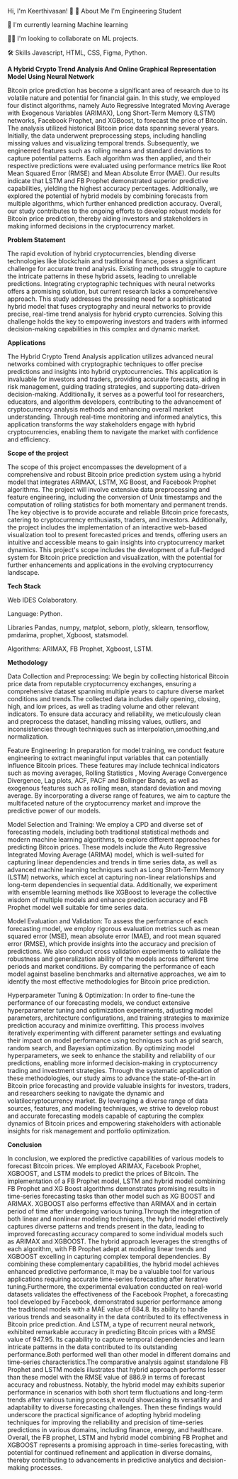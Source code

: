 Hi, I'm Keerthivasan! 👋
🚀 About Me
I'm Engineering Student 

🧠 I'm currently learning Machine learning

👯‍♀️ I'm looking to collaborate on ML projects.

🛠 Skills
Javascript, HTML, CSS, Figma, Python.

**A Hybrid Crypto Trend Analysis And Online Graphical Representation Model Using Neural Network**

Bitcoin price prediction has become a significant area of research due to its volatile nature and potential for financial gain. In this study, we employed four distinct algorithms, namely Auto Regressive Integrated Moving Average with Exogenous Variables (ARIMAX), Long Short-Term Memory (LSTM) networks, Facebook Prophet, and XGBoost, to forecast the price of Bitcoin. The analysis utilized historical Bitcoin price data spanning several years. Initially, the data underwent preprocessing steps, including handling missing values and visualizing temporal trends. Subsequently, we engineered features such as rolling means and standard deviations to capture potential patterns. Each algorithm was then applied, and their respective predictions were evaluated using performance metrics like Root Mean Squared Error (RMSE) and Mean Absolute Error (MAE). Our results indicate that LSTM and FB Prophet demonstrated superior predictive capabilities, yielding the highest accuracy percentages. Additionally, we explored the potential of hybrid models by combining forecasts from multiple algorithms, which further enhanced prediction accuracy. Overall, our study contributes to the ongoing efforts to develop robust models for Bitcoin price prediction, thereby aiding investors and stakeholders in making informed decisions in the cryptocurrency market.

**Problem Statement**

The rapid evolution of hybrid cryptocurrencies, blending diverse technologies like blockchain and traditional finance, poses a significant challenge for accurate trend analysis. Existing methods struggle to capture the intricate patterns in these hybrid assets, leading to unreliable predictions. Integrating cryptographic techniques with neural networks offers a promising solution, but current research lacks a comprehensive approach. This study addresses the pressing need for a sophisticated hybrid model that fuses cryptography and neural networks to provide precise, real-time trend analysis for hybrid crypto currencies. Solving this challenge holds the key to empowering investors and traders with informed decision-making capabilities in this complex and dynamic market.

**Applications**

The Hybrid Crypto Trend Analysis application utilizes advanced neural networks combined with cryptographic techniques to offer precise predictions and insights into hybrid cryptocurrencies. This application is invaluable for investors and traders, providing accurate forecasts, aiding in risk management, guiding trading strategies, and supporting data-driven decision-making. Additionally, it serves as a powerful tool for researchers, educators, and algorithm developers, contributing to the advancement of cryptocurrency analysis methods and enhancing overall market understanding. Through real-time monitoring and informed analytics, this application transforms the way stakeholders engage with hybrid cryptocurrencies, enabling them to navigate the market with confidence and efficiency.

**Scope of the project**

The scope of this project encompasses the development of a comprehensive and robust Bitcoin price prediction system using a hybrid model that integrates ARIMAX, LSTM, XG Boost, and Facebook Prophet algorithms. The project will involve extensive data preprocessing and feature engineering, including the conversion of Unix timestamps and the computation of rolling statistics for both momentary and permanent trends. The key objective is to provide accurate and reliable Bitcoin price forecasts, catering to cryptocurrency enthusiasts, traders, and investors. Additionally, the project includes the implementation of an interactive web-based visualization tool to present forecasted prices and trends, offering users an intuitive and accessible means to gain insights into cryptocurrency market dynamics. This project's scope includes the development of a full-fledged system for Bitcoin price prediction and visualization, with the potential for further enhancements and applications in the evolving cryptocurrency landscape.

**Tech Stack**

Web IDES Colaboratory.

Language: Python.

Libraries Pandas, numpy, matplot, seborn, plotly, sklearn, tensorflow, pmdarima, prophet, Xgboost, statsmodel.

Algorithms: ARIMAX, FB Prophet, Xgboost, LSTM.

**Methodology**
 
Data Collection and Preprocessing: We begin by collecting historical Bitcoin price data from reputable cryptocurrency exchanges, ensuring a comprehensive dataset spanning multiple years to capture diverse market conditions and trends.The collected data includes daily opening, closing, high, and low prices, as well as trading volume and other relevant indicators. To ensure data accuracy and reliability, we meticulously clean and preprocess the dataset, handling missing values, outliers, and inconsistencies through techniques such as interpolation,smoothing,and normalization.

Feature Engineering: In preparation for model training, we conduct feature engineering to extract meaningful input variables that can potentially influence Bitcoin prices. These features may include technical indicators such as moving averages, Rolling Statistics , Moving Average Convergence Divergence, Lag plots, ACF, PACF and Bollinger Bands, as well as exogenous features such as rolling mean, standard deviation and moving average. By incorporating a diverse range of features, we aim to capture the multifaceted nature of the cryptocurrency market and improve the predictive power of our models.

Model Selection and Training: We employ a CPD and diverse set of forecasting models, including both traditional statistical methods and modern machine learning algorithms, to explore different approaches for predicting Bitcoin prices. These models include the Auto Regressive Integrated Moving Average (ARIMA) model, which is well-suited for capturing linear dependencies and trends in time series data, as well as advanced machine learning techniques such as Long Short-Term Memory (LSTM) networks, which excel at capturing non-linear relationships and long-term dependencies in sequential data. Additionally, we experiment with ensemble learning methods like XGBoost to leverage the collective wisdom of multiple models and enhance prediction accuracy and FB Prophet model well suitable for time series data.

Model Evaluation and Validation: To assess the performance of each forecasting model, we employ rigorous evaluation metrics such as mean squared error (MSE), mean absolute error (MAE), and root mean squared error (RMSE), which provide insights into the accuracy and precision of predictions. We also conduct cross validation experiments to validate the robustness and generalization ability of the models across different time periods and market conditions. By comparing the performance of each model against baseline benchmarks and alternative approaches, we aim to identify the most effective methodologies for Bitcoin price prediction.

Hyperparameter Tuning & Optimization: In order to fine-tune the performance of our forecasting models, we conduct extensive hyperparameter tuning and optimization experiments, adjusting model parameters, architecture configurations, and training strategies to maximize prediction accuracy and minimize overfitting. This process involves iteratively experimenting with different parameter settings and evaluating their impact on model performance using techniques such as grid search, random search, and Bayesian optimization. By optimizing model hyperparameters, we seek to enhance the stability and reliability of our predictions, enabling more informed decision-making in cryptocurrency trading and investment strategies. Through the systematic application of these methodologies, our study aims to advance the state-of-the-art in Bitcoin price forecasting and provide valuable insights for investors, traders, and researchers seeking to navigate the dynamic and volatilecryptocurrency market. By leveraging a diverse range of data sources, features, and modeling techniques, we strive to develop robust and accurate forecasting models capable of capturing the complex dynamics of Bitcoin prices and empowering stakeholders with actionable insights for risk management and portfolio optimization.
 
**Conclusion**

In conclusion, we explored the predictive capabilities of various models to forecast Bitcoin prices. We employed ARIMAX, Facebook Prophet, XGBOOST, and LSTM models to predict the prices of Bitcoin. The implementation of a FB Prophet model, LSTM and hybrid model combining FB Prophet and XG Boost algorithms demonstrates promising results in time-series forecasting tasks than other model such as XG BOOST and ARIMAX. XGBOOST also performs effective than ARIMAX and in certain period of time after undergoing various tuning.Through the integration of both linear and nonlinear modeling techniques, the hybrid model effectively captures diverse patterns and trends present in the data, leading to improved forecasting accuracy compared to some individual models such as ARIMAX and XGBOOST. The hybrid approach leverages the strengths of each algorithm, with FB Prophet adept at modeling linear trends and XGBOOST excelling in capturing complex temporal dependencies. By combining these complementary capabilities, the hybrid model achieves enhanced predictive performance, It may be a valuable tool for various applications requiring accurate time-series forecasting after iterative tuning.Furthermore, the experimental evaluation conducted on real-world datasets validates the effectiveness of the Facebook Prophet, a forecasting tool developed by Facebook, demonstrated superior performance among the traditional models with a MAE value of 684.8. Its ability to handle various trends and seasonality in the data contributed to its effectiveness in Bitcoin price prediction. And LSTM, a type of recurrent neural network, exhibited remarkable accuracy in predicting Bitcoin prices with a RMSE value of 947.95. Its capability to capture temporal dependencies and learn intricate patterns in the data contributed to its outstanding performance.Both performed well than other model in different domains and time-series characteristics.The comparative analysis against standalone FB Prophet and LSTM models illustrates that hybrid approach performs lesser than these model with the RMSE value of 886.9 in terms of forecast accuracy and robustness. Notably, the hybrid model may exhibits superior performance in scenarios with both short term fluctuations and long-term trends after various tuning process,it would showcasing its versatility and adaptability to diverse forecasting challenges. Then these findings would underscore the practical significance of adopting hybrid modeling techniques for improving the reliability and precision of time-series predictions in various domains, including finance, energy, and healthcare. Overall, the FB prophet, LSTM and hybrid model combining FB Prophet and XGBOOST represents a promising approach in time-series forecasting, with potential for continued refinement and application in diverse domains, thereby contributing to advancements in predictive analytics and decision-making processes.
